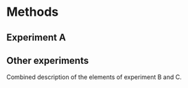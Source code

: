 # Methods
## Experiment A
## Other experiments
Combined description of the elements of experiment B and C.
